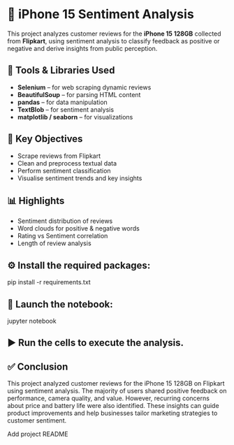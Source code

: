 # 📱 iPhone 15 Sentiment Analysis

This project analyzes customer reviews for the **iPhone 15 128GB** collected from **Flipkart**, using sentiment analysis to classify feedback as positive or negative and derive insights from public perception.

## 🔧 Tools & Libraries Used

- **Selenium** – for web scraping dynamic reviews
- **BeautifulSoup** – for parsing HTML content
- **pandas** – for data manipulation
- **TextBlob** – for sentiment analysis
- **matplotlib / seaborn** – for visualizations

## 📌 Key Objectives

- Scrape reviews from Flipkart
- Clean and preprocess textual data
- Perform sentiment classification
- Visualise sentiment trends and key insights

## 📊 Highlights

- Sentiment distribution of reviews
- Word clouds for positive & negative words
- Rating vs Sentiment correlation
- Length of review analysis

## ⚙️ Install the required packages:

pip install -r requirements.txt

## 🚀 Launch the notebook:

jupyter notebook

## ▶️ Run the cells to execute the analysis.

## ✅ Conclusion

This project analyzed customer reviews for the iPhone 15 128GB on Flipkart using sentiment analysis. The majority of users shared positive feedback on performance, camera quality, and value. However, recurring concerns about price and battery life were also identified. These insights can guide product improvements and help businesses tailor marketing strategies to customer sentiment.

Add project README 
